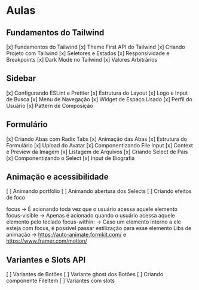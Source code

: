 # Aulas

## Fundamentos do Tailwind

[x] Fundamentos do Tailwind
[x] Theme First API do Tailwind
[x] Criando Projeto com Tailwind
[x] Seletores e Estados
[x] Responsividade e Breakpoints
[x] Dark Mode no Tailwind
[x] Valores Arbitrários

## Sidebar

[x] Configurando ESLint e Prettier
[x] Estrutura do Layout
[x] Logo e Input de Busca
[x] Menu de Navegação
[x] Widget de Espaço Usado
[x] Perfil do Usuário
[x] Pattern de Composição

## Formulário

[x] Criando Abas com Radix Tabs
[x] Animação das Abas
[x] Estrutura do Formulário
[x] Upload do Avatar
[x] Componentizando File Input
[x] Context e Preview da Imagem
[x] Listagem de Arquivos
[x] Criando Select de Pais
[x] Componentizando o Select
[x] Input de Biografia

## Animação e acessibilidade

[ ] Animando portfólio
[ ] Animando abertura dos Selects
[ ] Criando efeitos de foco

focus -> É acionando toda vez que o usuário acessa aquele elemento
focus-visible -> Apenas é acionado quando o usuário acessa aquele elemento pelo teclado
focus-within: -> Caso um elemento interno a ele esteja com focus, é possível passar estilização para esse elemento
Libs de animação -> https://auto-animate.formkit.com/ e https://www.framer.com/motion/

## Variantes e Slots API

[ ] Variantes de Botões
[ ] Variante ghost dos Botões
[ ] Criando componente FileItem
[ ] Variantes com slots
